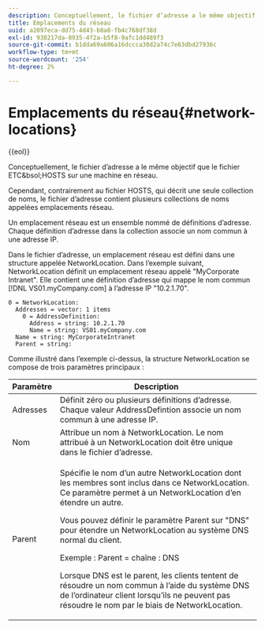 ```yaml
---
description: Conceptuellement, le fichier d’adresse a le même objectif que le fichier ETC&bsol;HOSTS sur une machine en réseau.
title: Emplacements du réseau
uuid: a2097eca-dd75-4d43-b8a8-fb4c768df38d
exl-id: 938217da-8935-4f2a-b5f8-9afc1dd489f3
source-git-commit: b1dda69a606a16dccca30d2a74c7e63dbd27936c
workflow-type: tm+mt
source-wordcount: '254'
ht-degree: 2%

---
```


# Emplacements du réseau{#network-locations}

{{eol}}

Conceptuellement, le fichier d’adresse a le même objectif que le fichier ETC&amp;bsol;HOSTS sur une machine en réseau.

Cependant, contrairement au fichier HOSTS, qui décrit une seule collection de noms, le fichier d’adresse contient plusieurs collections de noms appelées emplacements réseau.

Un emplacement réseau est un ensemble nommé de définitions d’adresse. Chaque définition d’adresse dans la collection associe un nom commun à une adresse IP.

Dans le fichier d’adresse, un emplacement réseau est défini dans une structure appelée NetworkLocation. Dans l’exemple suivant, NetworkLocation définit un emplacement réseau appelé &quot;MyCorporate Intranet&quot;. Elle contient une définition d’adresse qui mappe le nom commun [!DNL VS01.myCompany.com] à l’adresse IP &quot;10.2.1.70&quot;.

```
0 = NetworkLocation: 
  Addresses = vector: 1 items
    0 = AddressDefinition: 
      Address = string: 10.2.1.70
      Name = string: VS01.myCompany.com
  Name = string: MyCorporateIntranet
  Parent = string: 
```

Comme illustré dans l’exemple ci-dessus, la structure NetworkLocation se compose de trois paramètres principaux :

<table id="table_9142A0EFA15E4C37975E7ACE234F6FDD"> 
 <thead> 
  <tr> 
   <th colname="col1" class="entry"> Paramètre </th> 
   <th colname="col2" class="entry"> Description </th> 
  </tr> 
 </thead>
 <tbody> 
  <tr> 
   <td colname="col1"> Adresses </td> 
   <td colname="col2"> Définit zéro ou plusieurs définitions d’adresse. Chaque valeur AddressDefintion associe un nom commun à une adresse IP. </td> 
  </tr> 
  <tr> 
   <td colname="col1"> Nom </td> 
   <td colname="col2"> Attribue un nom à NetworkLocation. Le nom attribué à un NetworkLocation doit être unique dans le fichier d’adresse. </td> 
  </tr> 
  <tr> 
   <td colname="col1"> Parent </td> 
   <td colname="col2"> <p>Spécifie le nom d’un autre NetworkLocation dont les membres sont inclus dans ce NetworkLocation. Ce paramètre permet à un NetworkLocation d’en étendre un autre. </p> <p>Vous pouvez définir le paramètre Parent sur "DNS" pour étendre un NetworkLocation au système DNS normal du client. </p> <p>Exemple : Parent = chaîne : DNS </p> <p>Lorsque DNS est le parent, les clients tentent de résoudre un nom commun à l’aide du système DNS de l’ordinateur client lorsqu’ils ne peuvent pas résoudre le nom par le biais de NetworkLocation. </p> </td> 
  </tr> 
 </tbody> 
</table>
